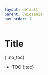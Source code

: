 ```yaml
---
layout: default
parent: Ćwiczenia
nav_order: 1
---
```



Title
===============================
{:.no_toc}

* TOC
{:toc}
